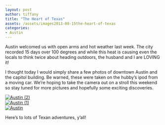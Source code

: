 ```yaml
---
layout: post
author: tiffany
title: "The Heart of Texas"
assets: /assets/images2013-08-15the-heart-of-texas
categories: 
- Austin
---
```


Austin welcomed us with open arms and hot weather last week. The city recorded 15 days over 100 degrees and while this heat is causing even the locals to think twice about heading outdoors, the husband and I are LOVING it!

I thought today I would simply share a few photos of downtown Austin and the capitol building. Be warned, these were taken on the hubby’s ipod from a moving car. We’re hoping to take the camera out on a stroll this weekend so stay tuned for more pictures and hopefully some exciting discoveries.

[![Austin (2)](jekyll_uploads/2013/08/Austin-2-575x410.jpg)](http://www.sweetpeonies.com/2013/08/the-heart-of-texas/austin-2/)  
[![Austin (1)](jekyll_uploads/2013/08/Austin-1-575x411.jpg)](http://www.sweetpeonies.com/2013/08/the-heart-of-texas/austin-1/)  
[![Austin](jekyll_uploads/2013/08/Austin-575x431.jpg)](http://www.sweetpeonies.com/2013/08/the-heart-of-texas/austin/)

Here’s to lots of Texan adventures, y’all!